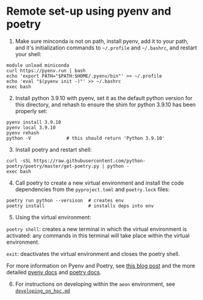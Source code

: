# Remote set-up using pyenv and poetry

1) Make sure minconda is not on path, install pyenv, add it to your path, and it's initialization commands to `~/.profile` and `~/.bashrc`, and restart your shell: 
```
module unload miniconda
curl https://pyenv.run | bash
echo 'export PATH="$PATH:$HOME/.pyenv/bin"' >> ~/.profile
echo 'eval "$(pyenv init -)"' >> ~/.bashrc
exec bash
```

2) Install python 3.9.10 with pyenv, set it as the default python version for this directory, and rehash to ensure the shim for python 3.9.10 has been properly set:
```
pyenv install 3.9.10
pyenv local 3.9.10
pyenv rehash
python -V             # this should return 'Python 3.9.10'
```

3) Install poetry and restart shell:
```
curl -sSL https://raw.githubusercontent.com/python-poetry/poetry/master/get-poetry.py | python -
exec bash
```

4) Call poetry to create a new virtual environment and install the code dependencies from the `pyproject.toml` and `poetry.lock` files: 
```
poetry run python --versison  # creates env
poetry install                # installs deps into env
```

5) Using the virtual environment: 

`poetry shell`: creates a new terminal in which the virtual environment is activated: any commands in this terminal will take place within the virtual environment.

`exit`: deactivates the virtual environment and closes the poetry shell.

For more information on Pyenv and Poetry, see [this blog post](https://blog.jayway.com/2019/12/28/pyenv-poetry-saviours-in-the-python-chaos/) and the more detailed [pyenv docs](https://github.com/pyenv/pyenv) and [poetry docs](https://python-poetry.org/docs/).

6) For instructions on developing within the `aeon` environment, see [`developing_on_hpc.md`](./developing_on_hpc.md)